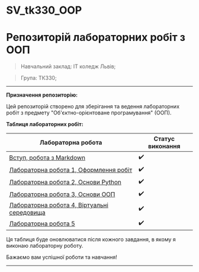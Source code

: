 # SV_tk330_OOP
# Репозиторій лабораторних робіт з ООП
> Навчальний заклад: ІТ коледж Львів;

> Група: ТК330;
---

**Призначення репозиторію:**

Цей репозиторій створено для зберігання та ведення лабораторних робіт з предмету "Об'єктно-орієнтоване програмування" (ООП).


**Таблиця лабораторних робіт:**

| Лабораторна робота | Статус виконання |
|---------------------|------------------|
| [Вступ, робота з Markdown](init/README.md)                        | :heavy_check_mark: |
| [Лабораторна робота 1, Оформлення робіт](1_lab/README.md)         | :heavy_check_mark: |
| [Лабораторна робота 2, Основи Python](2_lab/README.md)            | :heavy_check_mark: |
| [Лабораторна робота 3, Основи ООП](3_lab/README.md)               | :heavy_check_mark: |
| [Лабораторна робота 4, Віртуальні середовища](4_lab/README.md)    | :heavy_check_mark: |
| [Лабораторна робота 5](https://shmalvitaliy.github.io/SV_tk330_OOP/)   | :heavy_check_mark: |

Ця таблиця буде оновлюватися після кожного завдання, в якому я виконаю лабораторну роботу. 

Бажаємо вам успішної роботи та навчання!

---
